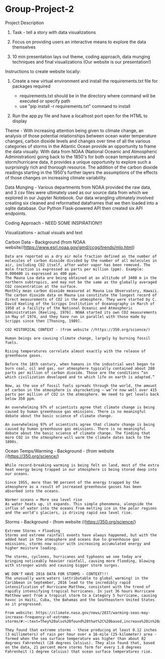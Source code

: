 # Group-Project-2

Project Description

1. Task - tell a story with data visualizations

2. Focus on providing users an interactive means to explore the data themselves

3. 10 min presentation lays out theme, coding approach, data munging techniques and final visualizations (Our website is our presentation!)

Instructions to create website locally:

1. Create a new virtual environment and install the requirements.txt file for packages required  
    - requirements.txt should be in the directory where command will be executed or specify path
    - use "pip install -r requirements.txt" command to install

2. Run the app.py file and have a localhost port open for the HTML to display 

Theme - With increasing attention being given to climate change, an analysis of those potential relationships between ocean water temperature changes, carbon dioxide levels and changes over time of all the various categories of storms in the Atlantic Ocean provide an opportunity to frame the data visually. With data from NOAA (National Oceanic and Atmospheric Administration) going back to the 1850's for both ocean temperatures and storm/hurricane data, it provides a unique opportunity to explore such a surprisingly rich and thorough resource. The addition of the carbon dioxide readings starting in the 1950's further layers the assumptions of the effects of those changes on increasing climate variability. 

Data Munging - Various departments from NOAA provided the raw data, and 3 csv files were ultimately used as our source data from which we explored in our Jupyter Notebook. Our data wrangling ultimately involved creating six cleaned and reformatted dataframes that we then loaded into a sqlite database. Our Python Flask-powered API then created six API endpoints.

Coding Approach - NEED SOME INSPIRATION!!!

Visualizations - actual visuals and text

Carbon Data - Background (from NOAA website//https://www.esrl.noaa.gov/gmd/ccgg/trends/mlo.html)

    Data are reported as a dry air mole fraction defined as the number of molecules of carbon dioxide divided by the number of all molecules in air, including CO2 itself, after water vapor has been removed. The mole fraction is expressed as parts per million (ppm). Example: 0.000400 is expressed as 400 ppm.
    The Mauna Loa data are being obtained at an altitude of 3400 m in the northern subtropics, and may not be the same as the globally averaged CO2 concentration at the surface.
    Monthly mean carbon dioxide measured at Mauna Loa Observatory, Hawaii. The carbon dioxide data on Mauna Loa constitute the longest record of direct measurements of CO2 in the atmosphere. They were started by C. David Keeling of the Scripps Institution of Oceanography in March of 1958 at a facility of the National Oceanic and Atmospheric Administration [Keeling, 1976]. NOAA started its own CO2 measurements in May of 1974, and they have run in parallel with those made by Scripps since then [Thoning, 1989].

    CO2 HISTORICAL CONTEXT - (from website //https://350.org/science/)

    Human beings are causing climate change, largely by burning fossil fuels.

    Rising temperatures correlate almost exactly with the release of greenhouse gases.

    Before the 18th century, when humans in the industrial west began to burn coal, oil and gas, our atmosphere typically contained about 280 parts per million of carbon dioxide. Those are the conditions “on which civilization developed and to which life on earth is adapted.”

    Now, as the use of fossil fuels spreads through the world, the amount of carbon in the atmosphere is skyrocketing — we’re now well over 415 parts per million of CO2 in the atmosphere. We need to get levels back below 350 ppm.

    An overwhelming 97% of scientists agree that climate change is being caused by human greenhouse gas emissions. There is no meaningful debate about the basic science of climate change. 

    An overwhelming 97% of scientists agree that climate change is being caused by human greenhouse gas emissions. There is no meaningful debate about the basic science of climate change. The finding that more CO2 in the atmosphere will warm the climate dates back to the 1890s.

Ocean Temps/Warming - Background - (from website //https://350.org/science/)

    While record-breaking warming is being felt on land, most of the extra heat energy being trapped in our atmosphere is being stored deep into our oceans.

    Since 1955, more than 90 percent of the energy trapped by the atmosphere as a result of increased greenhouse gasses has been absorbed into the oceans.

    Warmer oceans = More sea level rise
    As water heats up, it expands. This simple phenomena, alongside the influx of water into the oceans from melting ice in the polar regions and the world’s glaciers, is driving rapid sea level rise.

Storms - Background - (from website //https://350.org/science/)

    Extreme Storms + Flooding
    Storms and extreme rainfall events have always happened, but with the added heat in the atmosphere and oceans due to greenhouse gas emissions, storms now occur with increasing accumulated energy and higher moisture loading.

    The storms, cyclones, hurricanes and typhoons we see today are bringing noticeably heavier rainfall, causing more flooding, blowing with stronger winds and causing bigger storm surges.

    WE DON'T HAVE 2016 DATA FOR STORMS - CONTEXT!!!
    The unusually warm waters (attributable to global warming) in the Caribbean in September, 2016 lead to the incredibly rapid intensification of Hurricane Matthew, consistent with the trend of rapidly intensifying tropical hurricanes. In just 36 hours Hurricane Matthew went from a tropical storm to a Category 5 hurricane, causing havoc in Haiti, Cuba, the Bahamas and the Southeastern United States as it progressed.

    From website: https://climate.nasa.gov/news/2837/warming-seas-may-increase-frequency-of-extreme-storms/#:~:text=They%20also%20found%20that%2C%20based,increase%20in%20a%20warmer%20environment.

    They found that extreme storms - those producing at least 0.12 inches (3 millimeters) of rain per hour over a 16-mile (25-kilometer) area - formed when the sea surface temperature was higher than about 82 degrees Fahrenheit (28 degrees Celsius). They also found that, based on the data, 21 percent more storms form for every 1.8 degrees Fahrenheit (1 degree Celsius) that ocean surface temperatures rise.






     









